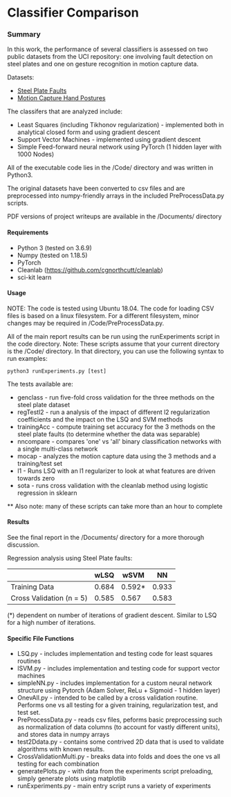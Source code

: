 # Classifier Comparison
### Summary
In this work, the performance of several classifiers is assessed on two public datasets from the UCI repository: one involving fault detection on steel plates and one on gesture recognition in motion capture data.

Datasets:
* [Steel Plate Faults](https://archive.ics.uci.edu/ml/datasets/Steel+Plates+Faults)
* [Motion Capture Hand Postures](https://archive.ics.uci.edu/ml/datasets/Motion+Capture+Hand+Postures)


The classifers that are analyzed include:
* Least Squares (including Tikhonov regularization) - implemented both in analytical closed form and using gradient descent
* Support Vector Machines  - implemented using gradient descent
* Simple Feed-forward neural network using PyTorch (1 hidden layer with 1000 Nodes)

All of the executable code lies in the /Code/ directory and was written in Python3.

The original datasets have been converted to csv files and are preprocessed into numpy-friendly arrays in the included PreProcessData.py scripts.

PDF versions of project writeups are available in the /Documents/ directory

#### Requirements
* Python 3 (tested on 3.6.9)
* Numpy (tested on 1.18.5)
* PyTorch
* Cleanlab (https://github.com/cgnorthcutt/cleanlab)
* sci-kit learn

#### Usage
NOTE: The code is tested using Ubuntu 18.04. The code for loading CSV files is based on a linux filesystem.
For a different filesystem, minor changes may be required in /Code/PreProcessData.py.

All of the main report results can be run using the runExperiments script in the code directory. Note: These scripts assume that your
 current directory is the /Code/ directory. In that directory, you can use the following syntax to run examples:

`python3 runExperiments.py [test]`

The tests available are:
* genclass - run five-fold cross validation for the three methods on the steel plate dataset
* regTestl2 - run a analysis of the impact of different l2 regularization coefficients and the impact
on the LSQ and SVM methods
* trainingAcc - compute training set accuracy for the 3 methods on the steel plate faults (to determine whether the data was separable)
* nncompare - compares 'one' vs 'all' binary classification networks with a single multi-class network
* mocap - analyzes the motion capture data using the 3 methods and a training/test set
* l1 - Runs LSQ with an l1 regularizer to look at what features are driven towards zero
* sota - runs cross validation with the cleanlab method using logistic regression in sklearn

** Also note: many of these scripts can take more than an hour to complete


#### Results
See the final report in the /Documents/ directory for a more thorough discussion.

Regression analysis using Steel Plate faults:

|    | wLSQ | wSVM | NN|  
| ------------- | ------------- | ------------- | ------------- |
| Training Data  | 0.684  | 0.592* | 0.933 |
| Cross Validation (n = 5)  | 0.585 | 0.567 | 0.583 |

(*) dependent on number of iterations of gradient descent. Similar to LSQ for a high number of iterations.


#### Specific File Functions
* LSQ.py - includes implementation and testing code for least squares routines
* lSVM.py - includes implementation and testing code for support vector machines
* simpleNN.py - includes implementation for a custom neural network structure using Pytorch (Adam Solver, ReLu + Sigmoid - 1 hidden layer)
* OnevAll.py - intended to be called by a cross validation routine. Performs one vs all testing for
a given training, regularization test, and test set.
* PreProcessData.py - reads csv files, peforms basic preprocessing such as normalization of data columns (to account for vastly different units), and stores data in numpy arrays
* test2Ddata.py - contains some contrived 2D data that is used to validate algorithms with known results.
* CrossValidationMulti.py - breaks data into folds and does the one vs all testing for each combination
* generatePlots.py - with data from the experiments script preloading, simply generate plots using matplotlib
* runExperiments.py - main entry script runs a variety of experiments